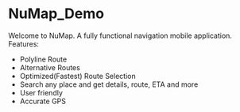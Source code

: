 ﻿# NuMap_Demo
Welcome to NuMap. A fully functional navigation mobile application.
Features:
+ Polyline Route
+ Alternative Routes
+ Optimized(Fastest) Route Selection
+ Search any place and get details, route, ETA and more
+ User friendly
+ Accurate GPS
